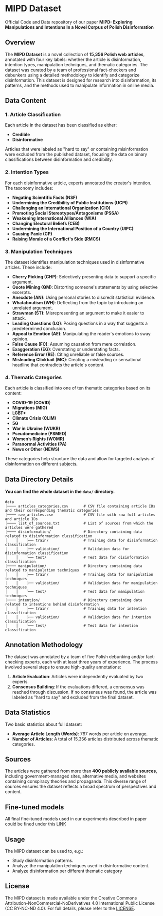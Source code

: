 # MIPD Dataset

Official Code and Data repository of our paper **MIPD: Exploring Manipulations and Intentions In a Novel Corpus of Polish Disinformation**

## Overview
The **MIPD Dataset** is a novel collection of **15,356 Polish web articles**, annotated with four key labels: whether the article is disinformation, intention types, manipulation techniques, and thematic categories. The dataset was curated by a team of professional fact-checkers and debunkers using a detailed methodology to identify and categorize disinformation. This dataset is designed for research into disinformation, its patterns, and the methods used to manipulate information in online media.

## Data Content

### 1. Article Classification
Each article in the dataset has been classified as either:

- **Credible**
- **Disinformative**

Articles that were labeled as "hard to say" or containing misinformation were excluded from the published dataset, focusing the data on binary classifications between disinformation and credibility.

### 2. Intention Types
For each disinformative article, experts annotated the creator's intention. The taxonomy includes:

- **Negating Scientific Facts (NSF)**
- **Undermining the Credibility of Public Institutions (UCPI)**
- **Challenging an International Organization (CIO)**
- **Promoting Social Stereotypes/Antagonisms (PSSA)**
- **Weakening International Alliances (WIA)**
- **Changing Electoral Beliefs (CEB)**
- **Undermining the International Position of a Country (UIPC)**
- **Causing Panic (CP)**
- **Raising Morale of a Conflict's Side (RMCS)**

### 3. Manipulation Techniques
The dataset identifies manipulation techniques used in disinformative articles. These include:

- **Cherry Picking (CHP)**: Selectively presenting data to support a specific argument.
- **Quote Mining (QM)**: Distorting someone's statements by using selective excerpts.
- **Anecdote (AN)**: Using personal stories to discredit statistical evidence.
- **Whataboutism (WH)**: Deflecting from the topic by introducing an unrelated argument.
- **Strawman (ST)**: Misrepresenting an argument to make it easier to attack.
- **Leading Questions (LQ)**: Posing questions in a way that suggests a predetermined conclusion.
- **Appeal to Emotion (AE)**: Manipulating the reader's emotions to sway opinion.
- **False Cause (FC)**: Assuming causation from mere correlation.
- **Exaggeration (EG)**: Overstating or understating facts.
- **Reference Error (RE)**: Citing unreliable or false sources.
- **Misleading Clickbait (MC)**: Creating a misleading or sensational headline that contradicts the article's content.

### 4. Thematic Categories
Each article is classified into one of ten thematic categories based on its content:

- **COVID-19 (COVID)**
- **Migrations (MIG)**
- **LGBT+**
- **Climate Crisis (CLIM)**
- **5G**
- **War in Ukraine (WUKR)**
- **Pseudomedicine (PSMED)**
- **Women’s Rights (WOMR)**
- **Paranormal Activities (PA)**
- **News or Other (NEWS)**

These categories help structure the data and allow for targeted analysis of disinformation on different subjects.

## Data Directory Details
#### You can find the whole dataset in the `data/` directory.
```
data
│──── articles_categories.csv       # CSV file containing article IDs and their corresponding thematic categories
│──── raw_articles.csv              # CSV file with raw full articles and article IDs
│──── list_of_sources.txt           # List of sources from which the articles were gathered
│──── disinformation/               # Directory containing data related to disinformation classification
│    │    ├── train/                # Training data for disinformation classification
│    │    ├── validation/           # Validation data for disinformation classification
│    │    └── test/                 # Test data for disinformation classification
│──── manipulation/                 # Directory containing data related to manipulation techniques
│    │    ├── train/                # Training data for manipulation techniques
│    │    ├── validation/           # Validation data for manipulation techniques
│    │    └── test/                 # Test data for manipulation techniques
│──── intention/                    # Directory containing data related to intentions behind disinformation
│    │    ├── train/                # Training data for intention classification
│    │    ├── validation/           # Validation data for intention classification
│    │    └── test/                 # Test data for intention classification
```

## Annotation Methodology
The dataset was annotated by a team of five Polish debunking and/or fact-checking experts, each with at least three years of experience. The process involved several steps to ensure high-quality annotations:

1. **Article Evaluation**: Articles were independently evaluated by two experts.
2. **Consensus Building**: If the evaluations differed, a consensus was reached through discussion. If no consensus was found, the article was labeled as "hard to say" and excluded from the final dataset.

## Data Statistics
Two basic statistics about full dataset:

- **Average Article Length (Words)**: 767 words per article on average.
- **Number of Articles**: A total of 15,356 articles distributed across thematic categories.

## Sources
The articles were gathered from more than **400 publicly available sources**, including government-managed sites, alternative media, and websites containing conspiracy theories and propaganda. This diverse range of sources ensures the dataset reflects a broad spectrum of perspectives and content.

## Fine-tuned models

All final fine-tuned models used in our experiments described in paper could be fined under this [LINK](https://huggingface.co/collections/ArkadiusDS/mipd-66fc4b424fb09ea1666be6e7)

## Usage
The MIPD dataset can be used to, e.g.:

- Study disinformation patterns.
- Analyze the manipulation techniques used in disinformative content.
- Analyze disinformation per different thematic category


## License
The MIPD dataset is made available under the Creative Commons Attribution-NonCommercial-NoDerivatives 4.0 International Public License (CC BY-NC-ND 4.0).
For full details, please refer to the [LICENSE](https://github.com/ArkadiusDS/MIPD/blob/master/LICENSE).
